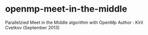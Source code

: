 # openmp-meet-in-the-middle

Parallelzied Meet in the Middle algorithm with OpenMp
Author : Kiril Cvetkov (September 2013)

